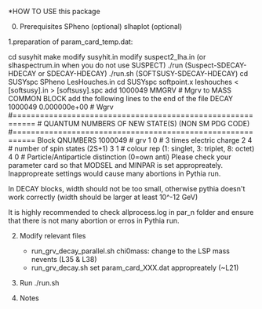 *HOW TO USE this package

0. Prerequisites
   SPheno (optional)
   slhaplot (optional)

1.preparation of param_card_temp.dat:

<Using SUSYHIT>
  cd susyhit
  make
  modify susyhit.in
  modify suspect2_lha.in (or slhaspectrum.in when you do not use SUSPECT)
  ./run (Suspect-SDECAY-HDECAY or SDECAY-HDECAY)
  ./run.sh (SOFTSUSY-SDECAY-HDECAY)

<Using SPheno>
  cd SUSYspc
  SPheno LesHouches.in

<Using SOFTSUSY>
  cd SUSYspc
  softpoint.x leshouches < [softsusy].in > [softsusy].spc

<modify output SLHA file>
  add 1000049 MMGRV # Mgrv to MASS COMMON BLOCK
  add the following lines to the end of the file
    DECAY 1000049 0.000000e+00 # Wgrv
    #===========================================================
    # QUANTUM NUMBERS OF NEW STATE(S) (NON SM PDG CODE)
    #===========================================================
    Block QNUMBERS 1000049  # grv
            1 0  # 3 times electric charge
            2 4  # number of spin states (2S+1)
            3 1  # colour rep (1: singlet, 3: triplet, 8: octet)
            4 0  # Particle/Antiparticle distinction (0=own anti)

<Comments>
Please check your parameter card so that MODSEL and MINPAR is set 
appropreately. Inappropreate settings would cause many abortions in
Pythia run.

In DECAY blocks, width should not be too small, otherwise pythia 
doesn't work correctly (width should be larger at least 10^-12 GeV)

It is highly recommended to check allprocess.log in par_n folder and 
ensure that there is not many abortion or erros in Pythia run. 

2. Modify relevant files
   * run_grv_decay_parallel.sh
      chi0mass: change to the LSP mass
      nevents (L35 & L38)
   * run_grv_decay.sh
      set param_card_XXX.dat appropreately (~L21)

3. Run
   ./run.sh

3. Notes

